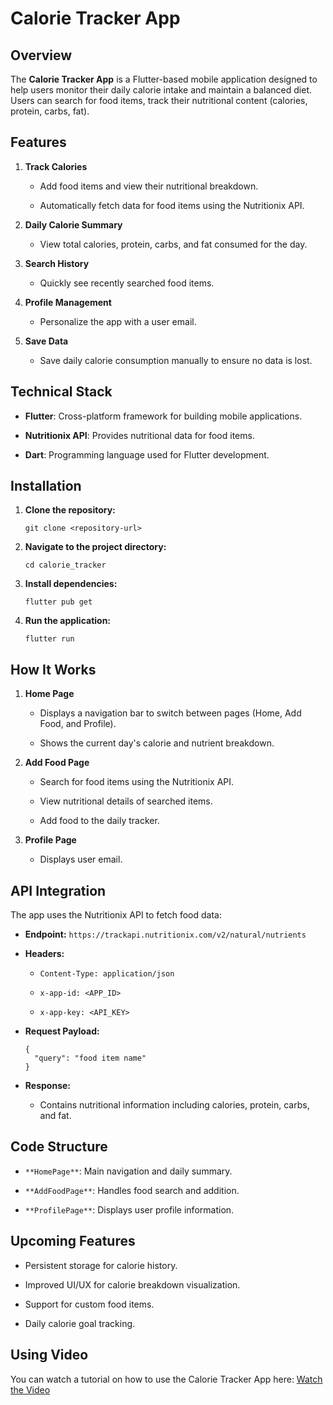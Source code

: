 # Calorie Tracker App

## Overview

The **Calorie Tracker App** is a Flutter-based mobile application designed to help users monitor their daily calorie intake and maintain a balanced diet. Users can search for food items, track their nutritional content (calories, protein, carbs, fat).

## Features

1.  **Track Calories**
    
    -   Add food items and view their nutritional breakdown.
        
    -   Automatically fetch data for food items using the Nutritionix API.
        
2.  **Daily Calorie Summary**
    
    -   View total calories, protein, carbs, and fat consumed for the day.
        
4.  **Search History**
    
    -   Quickly see recently searched food items.
        
5.  **Profile Management**
    
    -   Personalize the app with a user email.
        
6.  **Save Data**
    
    -   Save daily calorie consumption manually to ensure no data is lost.
        

## Technical Stack

-   **Flutter**: Cross-platform framework for building mobile applications.
    
-   **Nutritionix API**: Provides nutritional data for food items.
    
-   **Dart**: Programming language used for Flutter development.
    

## Installation

1.  **Clone the repository:**
    
    ```
    git clone <repository-url>
    ```
    
2.  **Navigate to the project directory:**
    
    ```
    cd calorie_tracker
    ```
    
3.  **Install dependencies:**
    
    ```
    flutter pub get
    ```
    
4.  **Run the application:**
    
    ```
    flutter run
    ```
    

## How It Works

1.  **Home Page**
    
    -   Displays a navigation bar to switch between pages (Home, Add Food, and Profile).
        
    -   Shows the current day's calorie and nutrient breakdown.
        
2.  **Add Food Page**
    
    -   Search for food items using the Nutritionix API.
        
    -   View nutritional details of searched items.
        
    -   Add food to the daily tracker.
        
3.  **Profile Page**
    
    -   Displays user email.
        

## API Integration

The app uses the Nutritionix API to fetch food data:

-   **Endpoint:**  `https://trackapi.nutritionix.com/v2/natural/nutrients`
    
-   **Headers:**
    
    -   `Content-Type: application/json`
        
    -   `x-app-id: <APP_ID>`
        
    -   `x-app-key: <API_KEY>`
        
-   **Request Payload:**
    
    ```
    {
      "query": "food item name"
    }
    ```
    
-   **Response:**
    
    -   Contains nutritional information including calories, protein, carbs, and fat.
        

## Code Structure

-   `**HomePage**`: Main navigation and daily summary.
    
-   `**AddFoodPage**`: Handles food search and addition.
    
-   `**ProfilePage**`: Displays user profile information.
    

## Upcoming Features

-   Persistent storage for calorie history.
    
-   Improved UI/UX for calorie breakdown visualization.
    
-   Support for custom food items.
    
-   Daily calorie goal tracking.

## Using Video
You can watch a tutorial on how to use the Calorie Tracker App here: [Watch the Video](<>)
